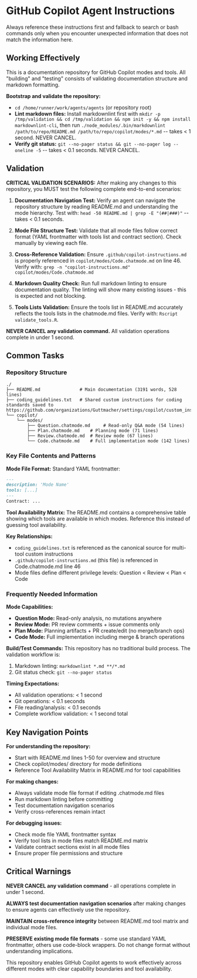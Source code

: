 # GitHub Copilot Agent Instructions

Always reference these instructions first and fallback to search or bash commands only when you encounter unexpected information that does not match the information here.

## Working Effectively

This is a documentation repository for GitHub Copilot modes and tools. All "building" and "testing" consists of validating documentation structure and markdown formatting.

**Bootstrap and validate the repository:**
- `cd /home/runner/work/agents/agents` (or repository root)
- **Lint markdown files:** Install markdownlint first with `mkdir -p /tmp/validation && cd /tmp/validation && npm init -y && npm install markdownlint-cli`, then run `./node_modules/.bin/markdownlint /path/to/repo/README.md /path/to/repo/copilot/modes/*.md` -- takes < 1 second. NEVER CANCEL.
- **Verify git status:** `git --no-pager status && git --no-pager log --oneline -5` -- takes < 0.1 seconds. NEVER CANCEL.

## Validation

**CRITICAL VALIDATION SCENARIOS:** After making any changes to this repository, you MUST test the following complete end-to-end scenarios:

1. **Documentation Navigation Test:** Verify an agent can navigate the repository structure by reading README.md and understanding the mode hierarchy. Test with: `head -50 README.md | grep -E "(##|###)"` -- takes < 0.1 seconds.

2. **Mode File Structure Test:** Validate that all mode files follow correct format (YAML frontmatter with tools list and contract section). Check manually by viewing each file.

3. **Cross-Reference Validation:** Ensure `.github/copilot-instructions.md` is properly referenced in `copilot/modes/Code.chatmode.md` on line 46. Verify with: `grep -n "copilot-instructions.md" copilot/modes/Code.chatmode.md`

4. **Markdown Quality Check:** Run full markdown linting to ensure documentation quality. The linting will show many existing issues - this is expected and not blocking.

5. **Tools Lists Validation:** Ensure the tools list in README.md accurately reflects the tools lists in the chatmode.md files. Verify with: `Rscript validate_tools.R`.

**NEVER CANCEL any validation command.** All validation operations complete in under 1 second.

## Common Tasks

### Repository Structure
```
./
├── README.md               # Main documentation (3191 words, 528 lines)
├── coding_guidelines.txt   # Shared custom instructions for coding standards saved to https://github.com/organizations/Guttmacher/settings/copilot/custom_instructions
└── copilot/
    └── modes/
        ├── Question.chatmode.md     # Read-only Q&A mode (54 lines)
        ├── Plan.chatmode.md    # Planning mode (71 lines)
        ├── Review.chatmode.md  # Review mode (67 lines)
        └── Code.chatmode.md    # Full implementation mode (142 lines)
```

### Key File Contents and Patterns

**Mode File Format:**
Standard YAML frontmatter:
   ```markdown
   ---
   description: 'Mode Name'
   tools: [...]
   ---
   Contract: ...
   ```

**Tool Availability Matrix:** The README.md contains a comprehensive table showing which tools are available in which modes. Reference this instead of guessing tool availability.

**Key Relationships:**
- `coding_guidelines.txt` is referenced as the canonical source for multi-tool custom instructions
- `.github/copilot-instructions.md` (this file) is referenced in Code.chatmode.md line 46
- Mode files define different privilege levels: Question < Review < Plan < Code

### Frequently Needed Information

**Mode Capabilities:**
- **Question Mode:** Read-only analysis, no mutations anywhere
- **Review Mode:** PR review comments + issue comments only
- **Plan Mode:** Planning artifacts + PR create/edit (no merge/branch ops)
- **Code Mode:** Full implementation including merge & branch operations

**Build/Test Commands:** This repository has no traditional build process. The validation workflow is:
1. Markdown linting: `markdownlint *.md **/*.md`  
2. Git status check: `git --no-pager status`

**Timing Expectations:**
- All validation operations: < 1 second
- Git operations: < 0.1 seconds  
- File reading/analysis: < 0.1 seconds
- Complete workflow validation: < 1 second total

## Key Navigation Points

**For understanding the repository:**
- Start with README.md lines 1-50 for overview and structure
- Check copilot/modes/ directory for mode definitions
- Reference Tool Availability Matrix in README.md for tool capabilities

**For making changes:**
- Always validate mode file format if editing .chatmode.md files
- Run markdown linting before committing
- Test documentation navigation scenarios
- Verify cross-references remain intact

**For debugging issues:**
- Check mode file YAML frontmatter syntax
- Verify tool lists in mode files match README.md matrix
- Validate contract sections exist in all mode files
- Ensure proper file permissions and structure

## Critical Warnings

**NEVER CANCEL any validation command** - all operations complete in under 1 second.

**ALWAYS test documentation navigation scenarios** after making changes to ensure agents can effectively use the repository.

**MAINTAIN cross-reference integrity** between README.md tool matrix and individual mode files.

**PRESERVE existing mode file formats** - some use standard YAML frontmatter, others use code-block wrappers. Do not change format without understanding implications.

This repository enables GitHub Copilot agents to work effectively across different modes with clear capability boundaries and tool availability.